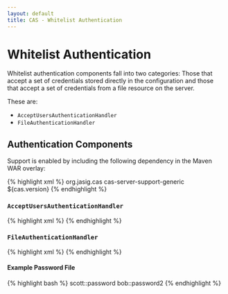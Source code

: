 ```yaml
---
layout: default
title: CAS - Whitelist Authentication
---
```



# Whitelist Authentication
Whitelist authentication components fall into two categories: Those that accept a set of credentials stored directly in the configuration and those that accept a set of credentials from a file resource on the server.

These are:
* `AcceptUsersAuthenticationHandler`
* `FileAuthenticationHandler`


## Authentication Components
Support is enabled by including the following dependency in the Maven WAR overlay:

{% highlight xml %}
<dependency>
  <groupId>org.jasig.cas</groupId>
  <artifactId>cas-server-support-generic</artifactId>
  <version>${cas.version}</version>
</dependency>
{% endhighlight %}

### `AcceptUsersAuthenticationHandler`
{% highlight xml %}
<bean class="org.jasig.cas.adaptors.generic.AcceptUsersAuthenticationHandler">
    <property name="users">
       <map>
          <entry key="scott" value="password" />
       </map>
    </property>
</bean>
{% endhighlight %}



### `FileAuthenticationHandler`
{% highlight xml %}
<bean class="org.jasig.cas.adaptors.generic.FileAuthenticationHandler"
   p:fileName="file:/opt/cas/file_of_passwords.txt" />
{% endhighlight %}


#### Example Password File
{% highlight bash %}
scott::password
bob::password2
{% endhighlight %}


